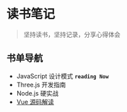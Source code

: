 # 读书笔记

> 坚持读书，坚持记录，分享心得体会

## 书单导航

- JavaScript 设计模式      __`reading Now`__
- Three.js 开发指南
- Node.js 硬实战
- [Vue 源码解读](./vue/compile.md)
